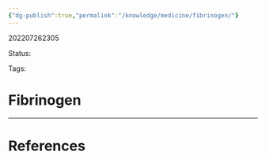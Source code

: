 ```yaml
---
{"dg-publish":true,"permalink":"/knowledge/medicine/fibrinogen/"}
---
```



202207262305

Status: 

Tags: 

# Fibrinogen








___
# References